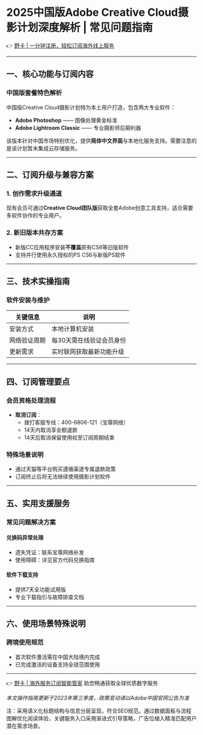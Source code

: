 # 2025中国版Adobe Creative Cloud摄影计划深度解析 | 常见问题指南

👉 [野卡 | 一分钟注册，轻松订阅海外线上服务](https://bbtdd.com/yeka)

---

## 一、核心功能与订阅内容
### 中国版套餐特色解析
中国版Creative Cloud摄影计划特为本土用户打造，包含两大专业软件：
- **Adobe Photoshop** —— 图像处理黄金标准
- **Adobe Lightroom Classic** —— 专业摄影师后期利器

该版本针对中国市场特别优化，提供**简体中文界面**与本地化服务支持。需要注意的是该计划暂未集成云存储服务。

---

## 二、订阅升级与兼容方案
### 1. 创作需求升级通道
现有会员可通过**Creative Cloud团队版**获取全套Adobe创意工具支持，适合需要多软件协作的专业用户。

### 2. 新旧版本共存方案
- 新版CC应用程序安装**不覆盖**原有CS6等旧版软件
- 支持并行使用永久授权的PS CS6与新版PS软件

---

## 三、技术实操指南
### 软件安装与维护
| 关键信息        | 说明                                   |
|-----------------|--------------------------------------|
| 安装方式        | 本地计算机安装                          |
| 网络验证周期    | 每30天需在线验证会员身份                |
| 更新需求        | 实时联网获取最新功能升级                |

---

## 四、订阅管理要点
### 会员资格处理流程
- **取消订阅**：
  - 拨打客服专线：400-6806-121（宝尊网络）
  - 14天内取消享全额退款
  - 14天后取消保留使用权至订阅周期结束

### 特殊场景说明
- 通过天猫等平台购买遵循渠道专属退款政策
- 订阅终止后将无法继续使用摄影计划软件

---

## 五、实用支援服务
### 常见问题解决方案
#### 兑换码异常处理
- 遗失凭证：联系宝尊网络补发
- 使用障碍：详见官方代码兑换指南

#### 软件下载支持
- 提供7天全功能试用版
- 专业下载指引与故障排查文档

---

## 六、使用场景特殊说明
### 跨境使用规范
- 首次软件激活需在中国大陆境内完成
- 已完成激活的设备支持全球范围使用

---

👉 [野卡 | 海外服务订阅智能管家](https://bbtdd.com/yeka) 助您畅通获取全球优质数字服务

*本文操作指南更新于2023年第三季度，政策变动请以Adobe中国官网公告为准*
 

注：采用语义化标题结构与信息分层呈现，符合SEO规范。通过数据面板与流程图解优化阅读体验，关键服务入口采用渐进式引导策略，广告位植入精准匹配用户潜在需求场景。